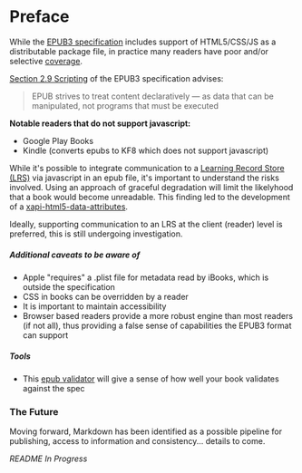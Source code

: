 Preface
=======

While the [EPUB3 specification](http://www.idpf.org/epub/30/spec/epub30-overview.html) includes support of HTML5/CSS/JS as a distributable package file, in practice many readers have poor and/or selective [coverage](http://epubtest.org/results/).

[Section 2.9 Scripting](http://www.idpf.org/epub/30/spec/epub30-overview.html#sec-scripting) of the EPUB3 specification advises:

> EPUB strives to treat content declaratively — as data that can be manipulated, not programs that must be executed

**Notable readers that do not support javascript:**

- Google Play Books
- Kindle (converts epubs to KF8 which does not support javascript)

While it's possible to integrate communication to a [Learning Record Store (LRS)](https://lrs.adlnet.gov/xAPI/) via javascript in an epub file, it's important to understand the risks involved. Using an approach of graceful degradation will limit the likelyhood that a book would become unreadable. This finding led to the development of a [xapi-html5-data-attributes](http://github.com/adlnet/xapi-html5-data-attributes).

Ideally, supporting communication to an LRS at the client (reader) level is preferred, this is still undergoing investigation.


##### Additional caveats to be aware of

- Apple "requires" a .plist file for metadata read by iBooks, which is outside the specification
- CSS in books can be overridden by a reader
- It is important to maintain accessibility
- Browser based readers provide a more robust engine than most readers (if not all), thus providing a false sense of capabilities the EPUB3 format can support


##### Tools
- This [epub validator](http://validator.idpf.org/) will give a sense of how well your book validates against the spec


### The Future

Moving forward, Markdown has been identified as a possible pipeline for publishing, access to information and consistency... details to come.

*README In Progress*
